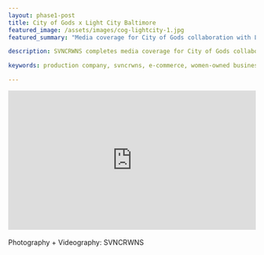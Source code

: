 ```yaml
---
layout: phase1-post
title: City of Gods x Light City Baltimore
featured_image: /assets/images/cog-lightcity-1.jpg
featured_summary: "Media coverage for City of Gods collaboration with Light City, April 2018"

description: SVNCRWNS completes media coverage for City of Gods collaboration with Baltimore's festival, Light City.

keywords: production company, svncrwns, e-commerce, women-owned businesses, creative team, consulting, business operations, launch my brand, manage my brand, photography, videography, special projects

---
```


<div style="padding:56.25% 0 0 0;position:relative;"><iframe src="https://player.vimeo.com/video/306005679?portrait=0" style="position:absolute;top:0;left:0;width:100%;height:100%;" frameborder="0" webkitallowfullscreen mozallowfullscreen allowfullscreen></iframe></div><script src="https://player.vimeo.com/api/player.js"></script>

<br/>
Photography + Videography: SVNCRWNS